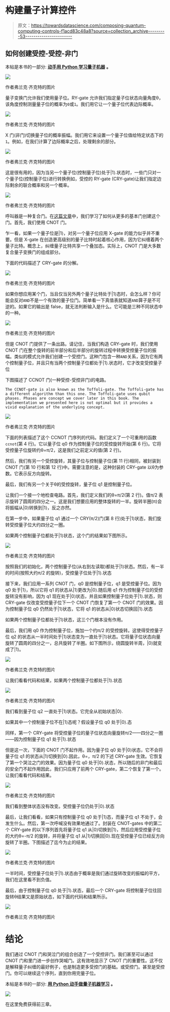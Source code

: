 # 构建量子计算控件

> 原文：<https://towardsdatascience.com/composing-quantum-computing-controls-f1acd83c48a8?source=collection_archive---------53----------------------->

## 如何创建受控-受控-非门

本帖是本书的一部分: [**动手用 Python 学习量子机器**](https://www.pyqml.com/page?ref=medium_controls&dest=/) **。**

![](img/2238ed5033c4720a9b7c65fcbe1aebe9.png)

作者弗兰克·齐克特的图片

量子变换门允许我们使用量子位。RY-gate 允许我们指定量子位状态向量角度θ，该角度控制测量量子位的概率为`0`或`1`。我们用它让一个量子位代表边际概率。

![](img/b6fdd409b4503dc48addebf1ba2e788d.png)

作者弗兰克·齐克特的图片

X 门(非门)切换量子位的概率振幅。我们用它来设置一个量子位值给特定状态下的`1`。例如，在我们计算了边际概率之后，处理剩余的部分。

![](img/1ed2d9b23cb9e8a6d263f158416cfd3b.png)

作者弗兰克·齐克特的图片

这是很有用的，因为当另一个量子位(控制量子位)处于|1⟩.状态时，一些门只对一个量子位(控制量子位)进行转换例如，受控的 RY-gate (CRY-gate)让我们指定边际剩余的联合概率和另一个概率。

![](img/a5f09da88c9b19600043bc4d749f1b0a.png)

作者弗兰克·齐克特的图片

呼叫器是一种复合门。在[这篇文章](/quantum-programming-for-non-mathematicians-bd6956d63b7c)中，我们学习了如何从更多的基本门创建这个门。首先，我们使用 CNOT 门。

乍一看，如果一个量子位是|1⟩，对另一个量子位应用 X-gate 的能力似乎并不重要。但是 X-gate 在创造更高级别的量子比特时起着核心作用，因为它纠缠着两个量子比特。概念上，纠缠量子比特共享一个叠加态。实际上，CNOT 门是大多数复合量子变换门的组成部分。

下面的代码描述了 CRY-gate 的分解。

![](img/662ef11506fa8e47592983c43074e9b3.png)

作者弗兰克·齐克特的图片

如果你想应用某个门，当且仅当另外两个量子比特处于|1⟩态时，会怎么样？你可能会反对`AND`不是一个有效的量子位门。简单看一下真值表就知道`AND`算子是不可逆的。如果它的输出是 false，就无法判断输入是什么。它可能是三种不同状态中的一种。

![](img/d7d69ebea050255844d8f67e8561b144.png)

作者弗兰克·齐克特的图片

但是 CNOT 门提供了一条出路。请记住，当我们构造 CRY-gate 时，我们使用 CNOT 门在整个旋转的前半部分和后半部分的旋转过程中转换受控量子位的振幅。类似的模式允许我们创建一个受控门。这种门包含一种`AND`关系，因为它有两个控制量子位，并且只有当两个控制量子位都处于|1⟩.状态时，它才改变受控量子位

下图描述了 CCNOT 门(一种受控-受控非门)的电路。

```
The CCNOT-gate is also known as the Toffoli-gate. The Toffoli-gate has a different algorithm than this one. The Toffoli-gate uses qubit phases. Phases are concept we cover later in this book. The implementation we presented here is not optimal but it provides a vivid explanation of the underlying concept.
```

![](img/2238ed5033c4720a9b7c65fcbe1aebe9.png)

作者弗兰克·齐克特的图片

下面的列表描述了这个 CCNOT 门序列的代码。我们定义了一个可重用的函数`ccnot`(第 4 行)。它以量子位 q0 作为控制量子位的受控旋转开始(第 6 行)。它将受控量子位旋转约θ=π/2，这是我们之前定义的值(第 2 行)。

然后，我们有另一个受控旋转，其量子位与控制量子位(第 11 行)相同，被封装到 CNOT 门(第 10 行和第 12 行)中。需要注意的是，这种封装的 CRY-gate 以θ为参数。它表示反方向旋转。

最后，我们有另一个关于θ的受控旋转，量子位 q1 是控制量子位。

让我们一个接一个地检查电路。首先，我们定义我们的θ=π/2(第 2 行)。值π/2 表示旋转了圆周的四分之一。这是我们想要应用的整体旋转的一半。旋转半圈(π)会将振幅从|0⟩转换到|1⟩，反之亦然。

在第一步中，如果量子位 q1 通过一个 CRY(π/2)门(第 8 行)处于|1⟩状态，我们旋转受控量子位大约四分之一圈。

如果两个控制量子位都处于|1⟩状态，这个门的结果如下图所示。

![](img/93fe8d82daea2126bb02356dc044bac6.png)

作者弗兰克·齐克特的图片

按照我们的初始化，两个控制量子位(从右到左读取)都处于|1⟩状态。然后，有一半的时间(按照大约π/2 的旋转)，受控量子位处于|1⟩.状态

接下来，我们应用一系列 CNOT 门，q0 是控制量子位，q1 是受控量子位。因为 q0 处于|1⟩，所以它将 q1 的状态从|1⟩更改为|0⟩.随后用 q1 作为控制量子位的受控旋转没有影响，因为 q1 现在处于|0⟩状态，并且如果控制量子位处于|1⟩.状态，则 CRY-gate 仅改变受控量子位下一个 CNOT 门恢复了第一个 CNOT 门的效果。因为控制量子位 q0 仍然处于|1⟩状态，它将 q1 的状态从|0⟩状态切换回|1⟩.状态

如果两个控制量子位都处于|1⟩状态，这三个门根本没有作用。

最后，我们用 q0 作为控制量子位，施加一个约π/2 的受控旋转。这使得受控量子位 q2 的状态从一半时间处于|1⟩状态变为一直处于|1⟩状态。它将量子位状态向量旋转了圆周的四分之一，总共旋转了半圈。如下图所示，绕圆旋转半周，|0⟩就变成了|1⟩。

![](img/626631f59eb8b6860672d4c7aed64d30.png)

作者弗兰克·齐克特的图片

让我们看看代码和结果，如果两个控制量子位都处于|1⟩.状态

![](img/e4db59724dfd776772bd42d820c71a14.png)

作者弗兰克·齐克特的图片

我们看到量子位 q2 一直处于|1⟩状态。它完全从初始状态|0⟩.

如果其中一个控制量子位不在|1⟩态呢？假设量子位 q0 处于|0⟩.态

同样，第一个 CRY-gate 将受控量子位的量子位状态向量旋转π/2——四分之一圈——因为控制量子位 q1 处于|1⟩.状态

但是这一次，下面的 CNOT 门不起作用。因为量子位 q0 处于|0⟩状态，它不会将量子位 q1 的状态从|1⟩切换到|0⟩.因此，θ=，π/2 的下述 CRY-gate 生效。它恢复了第一个哭泣之门的效果。因为量子位 q0 处于|0⟩.状态，所以随后的非门和最后的安全门不起作用因此，我们只应用了前两个 CRY-gate，第二个恢复了第一个。让我们看看代码和结果。

![](img/7a7562559605ef6a6797d19288e83a88.png)

作者弗兰克·齐克特的图片

我们看到整体状态没有改变。受控量子位仍处于|0⟩.状态

最后，让我们看看，如果只有控制量子位 q0 处于|1⟩态，而量子位 q1 不处于，会发生什么。然后，第一次呼喊没有效果地通过了。封装在 CNOT-gates 中的第二个 CRY-gate 的以下序列首先将量子位 q1 从|0⟩切换到|1⟩，然后应用受控量子位的大约θ=-π/2 的旋转，并将量子位 q1 从|1⟩切换回|0⟩.现在受控量子位已经反方向旋转了半圈。下图描述了迄今为止的结果。

![](img/5d5e3da3ab6935158fe0eb1ca1336965.png)

作者弗兰克·齐克特的图片

一半时间，受控量子位处于|1⟩.状态由于概率是我们通过旋转改变的振幅的平方，我们在这里看不到负值。

最后，由于控制量子位 q0 处于|1⟩.状态，最后一个 CRY-gate 将控制量子位往回旋转θ结果又是原始状态，如下面的代码和结果所示。

![](img/087e32fe21348fd6da0054639912cd6c.png)

作者弗兰克·齐克特的图片

# 结论

我们通过 CNOT 门和哭泣门的组合创造了一个受控非门。我们甚至可以通过 CNOT 门和里门进一步创作哭喊门。这有效地显示了 CNOT 门的重要性。这不仅是解释量子纠缠的最好例子，也是制造更多受控门的基础。或受控门。甚至是受控门。你可以继续这个序列，直到你用完量子位。

本帖是本书的一部分: [**用 Python 动手做量子机器学习**](https://www.pyqml.com/page?ref=medium_controls&dest=/) **。**

![](img/89a3586f6b18e3b603ac2126873b8bd4.png)

在这里免费获得前三章。